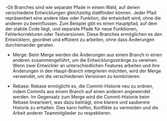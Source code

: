 -Git Branches sind wie separate Pfade in einem Wald, auf denen verschiedene Entwicklungen gleichzeitig stattfinden können. Jeder Pfad repräsentiert eine andere Idee oder Funktion, die entwickelt wird, ohne die anderen zu beeinflussen. Zum Beispiel gibt es einen Hauptpfad, auf dem der stabile Code liegt, und separate Pfade für neue Funktionen, Fehlerkorrekturen oder Testversionen. Diese Branches ermöglichen es den Entwicklern, geordnet und effizient zu arbeiten, ohne dass Änderungen durcheinander geraten. 

 

- Merge: Beim Merge werden die Änderungen aus einem Branch in einen anderen zusammengeführt, um die Entwicklungsstränge zu vereinen. Wenn zwei Entwickler an unterschiedlichen Features arbeiten und ihre Änderungen in den Haupt-Branch integrieren möchten, wird der Merge verwendet, um die verschiedenen Versionen zu kombinieren. 

  

- Rebase: Rebase ermöglicht es, die Commit-Historie neu zu ordnen, indem Commits aus einem Branch auf einen anderen angewendet werden. Im Gegensatz zum Merge wird die Commit-Historie beim Rebase linearisiert, was dazu beiträgt, eine klarere und sauberere Historie zu erhalten. Dies kann helfen, Konflikte zu vermeiden und die Arbeit anderer Teammitglieder zu respektieren. 

  